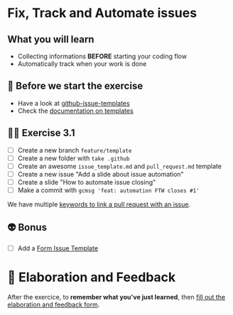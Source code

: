 # Fix, Track and Automate issues

## What you will learn

- Collecting informations __BEFORE__ starting your coding flow
- Automatically track when your work is done

## 👾 Before we start the exercise

- Have a look at [github-issue-templates](https://github.com/stevemao/github-issue-templates)
- Check the [documentation on templates](https://docs.github.com/en/communities/using-templates-to-encourage-useful-issues-and-pull-requests/configuring-issue-templates-for-your-repository)

## 👨‍🚀 Exercise 3.1

- [ ] Create a new branch `feature/template`
- [ ] Create a new folder with `take .github`
- [ ] Create an awesome `issue_template.md` and `pull_request.md` template
- [ ] Create a new issue "Add a slide about issue automation"
- [ ] Create a slide "How to automate issue closing"
- [ ] Make a commit with `gcmsg 'feat: automation FTW closes #1'`

We have multiple [keywords to link a pull request with an issue](https://docs.github.com/en/issues/tracking-your-work-with-issues/linking-a-pull-request-to-an-issue).

## 👽 Bonus

- [ ] Add a [Form Issue Template](https://docs.github.com/en/communities/using-templates-to-encourage-useful-issues-and-pull-requests/configuring-issue-templates-for-your-repository#creating-issue-forms)

# 🏅 Elaboration and Feedback

After the exercice, to __remember what you've just learned__, then [fill out the elaboration and feedback form](https://airtable.com/shrBuZqOJL5UeLLF1?prefill_Name=GitHub%20102&prefill_Exercice=03).
